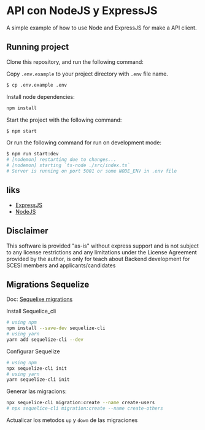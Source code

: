 # API con NodeJS y ExpressJS

A simple example of how to use Node and ExpressJS for make a API client.

## Running project

Clone this repository, and run the following command:

Copy `.env.example` to your project directory with `.env` file name.

```bash
$ cp .env.example .env
```

Install node dependencies:

```bash
npm install
```

Start the project with the following command:

```bash
$ npm start
```

Or run the following command for run on development mode:
```bash
$ npm run start:dev
# [nodemon] restarting due to changes...
# [nodemon] starting `ts-node ./src/index.ts`
# Server is running on port 5001 or some NODE_ENV in .env file
```

## liks

- [ExpressJS](https://expressjs.com/es/)
- [NodeJS](https://nodejs.org/en)

## Disclaimer
This software is provided "as-is" without express support and is not subject to any license restrictions and any limitations under the License Agreement provided by the author, is only for teach about Backend development for SCESI members and applicants/candidates

## Migrations Sequelize 

Doc: [Sequelixe migrations](https://sequelize.org/docs/v7/cli/#creating-the-first-model-and-migration)

Install Sequelice_cli

```bash
# using npm
npm install --save-dev sequelize-cli
# using yarn
yarn add sequelize-cli --dev
```

Configurar Sequelize

```bash
# using npm
npx sequelize-cli init
# using yarn
yarn sequelize-cli init
```

Generar las migracions:

```bash
npx sequelice-cli migration:create --name create-users
# npx sequelice-cli migration:create --name create-others
```

Actualicar los metodos `up` y `down` de las migraciones
